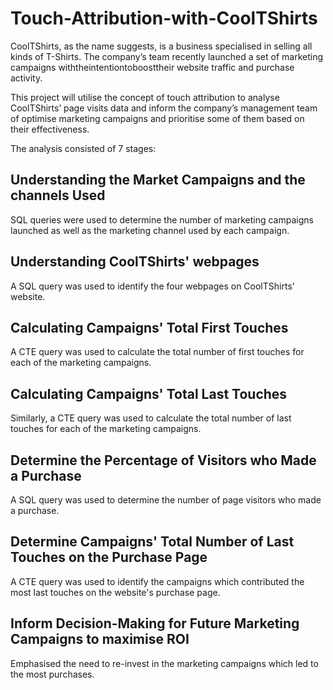 # Touch-Attribution-with-CoolTShirts

CoolTShirts, as the name suggests, is a business specialised in selling all kinds of T-Shirts. The company’s team recently launched a set of marketing campaigns withtheintentiontoboosttheir website traffic and purchase activity.

This project will utilise the concept of touch attribution to analyse CoolTShirts’ page visits data and inform the company’s management team of optimise marketing campaigns and prioritise some of them based on their effectiveness.

The analysis consisted of 7 stages:

## Understanding the Market Campaigns and the channels Used
SQL queries were used to determine the number of marketing campaigns launched as well as the marketing channel used by each campaign.

## Understanding CoolTShirts' webpages
A SQL query was used to identify the four webpages on CoolTShirts' website.

## Calculating Campaigns' Total First Touches
A CTE query was used to calculate the total number of first touches for each of the marketing campaigns.

## Calculating Campaigns' Total Last Touches
Similarly, a CTE query was used to calculate the total number of last touches for each of the marketing campaigns. 

## Determine the Percentage of Visitors who Made a Purchase
A SQL query was used to determine the number of page visitors who made a purchase.

## Determine Campaigns' Total Number of Last Touches on the Purchase Page
A CTE query was used to identify the campaigns which contributed the most last touches on the website's purchase page.

## Inform Decision-Making for Future Marketing Campaigns to maximise ROI 
Emphasised the need to re-invest in the marketing campaigns which led to the most purchases.
